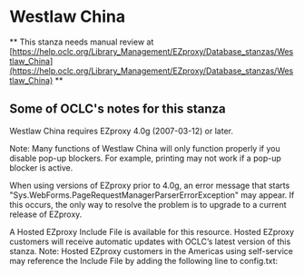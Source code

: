 # Westlaw China
** This stanza needs manual review at [https://help.oclc.org/Library_Management/EZproxy/Database_stanzas/Westlaw_China](https://help.oclc.org/Library_Management/EZproxy/Database_stanzas/Westlaw_China) **

## Some of OCLC's notes for this stanza

Westlaw China requires EZproxy 4.0g (2007-03-12) or later.

Note: Many functions of Westlaw China will only function properly if you disable pop-up blockers. For example, printing may not work if a pop-up blocker is active.

When using versions of EZproxy prior to 4.0g, an error message that starts &quot;Sys.WebForms.PageRequestManagerParserErrorException&quot; may appear. If this occurs, the only way to resolve the problem is to upgrade to a current release of EZproxy.

A Hosted EZproxy Include File is available for this resource. Hosted EZproxy customers will receive automatic updates with OCLC&rsquo;s latest version of this stanza. Note: Hosted EZproxy customers in the Americas using self-service may reference the Include File by adding the following line to config.txt:

&nbsp;
